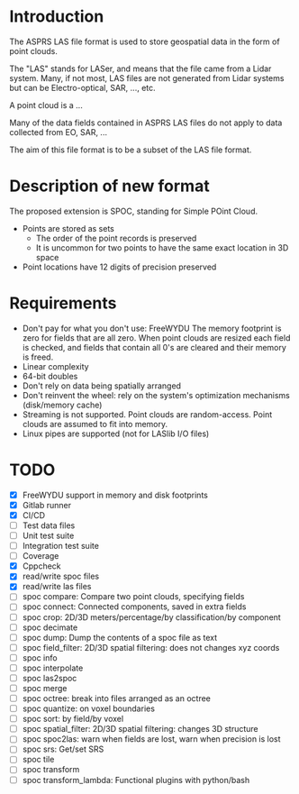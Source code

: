 # Introduction

The ASPRS LAS file format is used to store geospatial data in the form
of point clouds.

The "LAS" stands for LASer, and means that the file came from a Lidar
system. Many, if not most, LAS files are not generated from Lidar
systems but can be Electro-optical, SAR, ..., etc.

A point cloud is a ...

Many of the data fields contained in ASPRS LAS files do not apply to
data collected from EO, SAR, ...

The aim of this file format is to be a subset of the LAS file format.

# Description of new format

The proposed extension is SPOC, standing for Simple POint Cloud.

* Points are stored as sets
    * The order of the point records is preserved
    * It is uncommon for two points to have the same exact location in
    3D space
* Point locations have 12 digits of precision preserved

# Requirements

* Don't pay for what you don't use: FreeWYDU
    The memory footprint is zero for fields that are all zero. When
    point clouds are resized each field is checked, and fields that
    contain all 0's are cleared and their memory is freed.
* Linear complexity
* 64-bit doubles
* Don't rely on data being spatially arranged
* Don't reinvent the wheel: rely on the system's optimization mechanisms
  (disk/memory cache)
* Streaming is not supported. Point clouds are random-access. Point
  clouds are assumed to fit into memory.
* Linux pipes are supported (not for LASlib I/O files)

# TODO

* [X] FreeWYDU support in memory and disk footprints
* [X] Gitlab runner
* [X] CI/CD
* [ ] Test data files
* [ ] Unit test suite
* [ ] Integration test suite
* [ ] Coverage
* [X] Cppcheck
* [X] read/write spoc files
* [X] read/write las files
* [ ] spoc compare: Compare two point clouds, specifying fields
* [ ] spoc connect: Connected components, saved in extra fields
* [ ] spoc crop: 2D/3D meters/percentage/by classification/by component
* [ ] spoc decimate
* [ ] spoc dump: Dump the contents of a spoc file as text
* [ ] spoc field\_filter: 2D/3D spatial filtering: does not changes xyz coords
* [ ] spoc info
* [ ] spoc interpolate
* [ ] spoc las2spoc
* [ ] spoc merge
* [ ] spoc octree: break into files arranged as an octree
* [ ] spoc quantize: on voxel boundaries
* [ ] spoc sort: by field/by voxel
* [ ] spoc spatial\_filter: 2D/3D spatial filtering: changes 3D structure
* [ ] spoc spoc2las: warn when fields are lost, warn when precision is lost
* [ ] spoc srs: Get/set SRS
* [ ] spoc tile
* [ ] spoc transform
* [ ] spoc transform\_lambda: Functional plugins with python/bash
